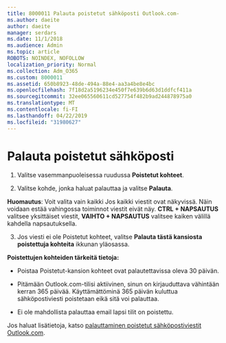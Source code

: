 ```yaml
---
title: 8000011 Palauta poistetut sähköposti Outlook.com-
ms.author: daeite
author: daeite
manager: serdars
ms.date: 11/1/2018
ms.audience: Admin
ms.topic: article
ROBOTS: NOINDEX, NOFOLLOW
localization_priority: Normal
ms.collection: Adm_O365
ms.custom: 8000011
ms.assetid: 650b8923-48de-494a-88e4-aa3a4be8e4bc
ms.openlocfilehash: 7f18d2a5196234e450f7e639b6d63d1ddfcf411a
ms.sourcegitcommit: 32ee065560611cd527754f482b9ad244878975a0
ms.translationtype: MT
ms.contentlocale: fi-FI
ms.lasthandoff: 04/22/2019
ms.locfileid: "31980627"
---
```

# <a name="recover-deleted-email"></a>Palauta poistetut sähköposti

1. Valitse vasemmanpuoleisessa ruudussa **Poistetut kohteet**. 
    
2. Valitse kohde, jonka haluat palauttaa ja valitse **Palauta**. 
  
 **Huomautus**: Voit valita vain kaikki Jos kaikki viestit ovat näkyvissä. Näin voidaan estää vahingossa toiminnot viestit eivät näy. **CTRL + NAPSAUTUS** valitsee yksittäiset viestit, **VAIHTO + NAPSAUTUS** valitsee kaiken välillä kahdella napsautuksella. 
    
3. Jos viesti ei ole Poistetut kohteet, valitse **Palauta tästä kansiosta poistettuja kohteita** ikkunan yläosassa. 
    
 **Poistettujen kohteiden tärkeitä tietoja:**
  
- Poistaa Poistetut-kansion kohteet ovat palautettavissa oleva 30 päivän.
    
- Pitämään Outlook.com-tilisi aktiivinen, sinun on kirjauduttava vähintään kerran 365 päivää. Käyttämättöminä 365 päivän kuluttua sähköpostiviesti poistetaan eikä sitä voi palauttaa.
    
- Ei ole mahdollista palauttaa email lapsi tilit on poistettu.
    
Jos haluat lisätietoja, katso [palauttaminen poistetut sähköpostiviestit Outlook.com](https://go.microsoft.com/fwlink/p/?linkid=873117).
  

